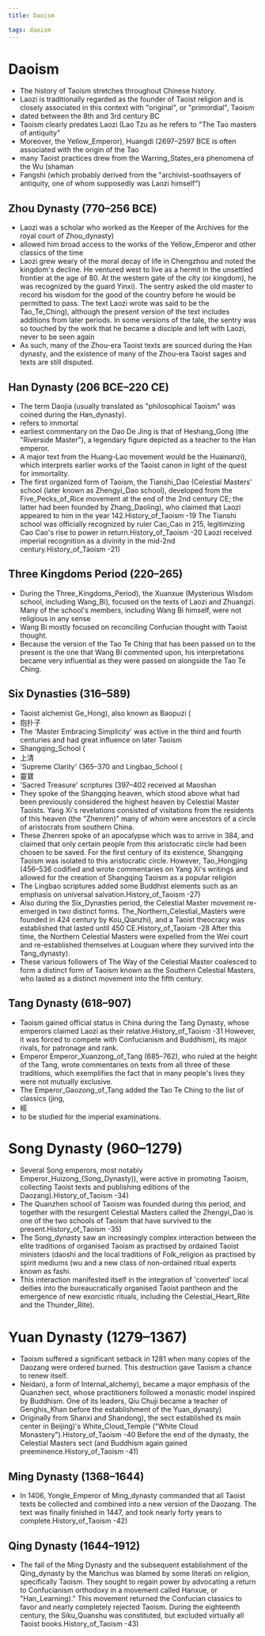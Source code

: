 ```yaml
---
title: Daoism

tags: daoism
---
```


# Daoism
- The history of Taoism stretches throughout Chinese history.
- Laozi is traditionally regarded as the founder of Taoist religion and is closely associated in this context with "original", or "primordial", Taoism
- dated between the 8th and 3rd century BC
- Taoism clearly predates Laozi (Lao Tzu as he refers to "The Tao masters of antiquity"
- Moreover, the Yellow_Emperor), Huangdi (2697–2597 BCE is often associated with the origin of the Tao
- many Taoist practices drew from the Warring_States_era phenomena of the Wu (shaman
- Fangshi (which probably derived from the "archivist-soothsayers of antiquity, one of whom supposedly was Laozi himself")
## Zhou Dynasty (770–256 BCE)
- Laozi was a scholar who worked as the Keeper of the Archives for the royal court of Zhou_dynasty)
- allowed him broad access to the works of the Yellow_Emperor and other classics of the time
- Laozi grew weary of the moral decay of life in Chengzhou and noted the kingdom's decline. He ventured west to live as a hermit in the unsettled frontier at the age of 80. At the western gate of the city (or kingdom), he was recognized by the guard Yinxi). The sentry asked the old master to record his wisdom for the good of the country before he would be permitted to pass. The text Laozi wrote was said to be the Tao_Te_Ching), although the present version of the text includes additions from later periods. In some versions of the tale, the sentry was so touched by the work that he became a disciple and left with Laozi, never to be seen again
- As such, many of the Zhou-era Taoist texts are sourced during the Han dynasty, and the existence of many of the Zhou-era Taoist sages and texts are still disputed.
## Han Dynasty (206 BCE–220 CE)
- The term Daojia (usually translated as "philosophical Taoism" was coined during the Han_dynasty).
- refers to immortal
- earliest commentary on the Dao De Jing is that of Heshang_Gong (the "Riverside Master"), a legendary figure depicted as a teacher to the Han emperor.
- A major text from the Huang-Lao movement would be the Huainanzi), which interprets earlier works of the Taoist canon in light of the quest for immortality.
- The first organized form of Taoism, the Tianshi_Dao (Celestial Masters' school (later known as Zhengyi_Dao school), developed from the Five_Pecks_of_Rice movement at the end of the 2nd century CE; the latter had been founded by Zhang_Daoling), who claimed that Laozi appeared to him in the year 142.History_of_Taoism -19 The Tianshi school was officially recognized by ruler Cao_Cao in 215, legitimizing Cao Cao's rise to power in return.History_of_Taoism -20 Laozi received imperial recognition as a divinity in the mid-2nd century.History_of_Taoism -21)
## Three Kingdoms Period (220–265)
- During the Three_Kingdoms_Period), the Xuanxue (Mysterious Wisdom school, including Wang_Bi), focused on the texts of Laozi and Zhuangzi. Many of the school's members, including Wang Bi himself, were not religious in any sense
- Wang Bi mostly focused on reconciling Confucian thought with Taoist thought.
- Because the version of the Tao Te Ching that has been passed on to the present is the one that Wang Bi commented upon, his interpretations became very influential as they were passed on alongside the Tao Te Ching.
## Six Dynasties (316–589)
- Taoist alchemist Ge_Hong), also known as Baopuzi (
- 抱扑子
- The 'Master Embracing Simplicity' was active in the third and fourth centuries and had great influence on later Taoism
- Shangqing_School (
- 上清
- 'Supreme Clarity' (365–370 and Lingbao_School (
- 靈寶
- 'Sacred Treasure' scriptures (397–402 received at Maoshan
- They spoke of the Shangqing heaven, which stood above what had been previously considered the highest heaven by Celestial Master Taoists. Yang Xi's revelations consisted of visitations from the residents of this heaven (the "Zhenren)" many of whom were ancestors of a circle of aristocrats from southern China.
- These Zhenren spoke of an apocalypse which was to arrive in 384, and claimed that only certain people from this aristocratic circle had been chosen to be saved. For the first century of its existence, Shangqing Taoism was isolated to this aristocratic circle. However, Tao_Hongjing (456–536 codified and wrote commentaries on Yang Xi's writings and allowed for the creation of Shangqing Taoism as a popular religion
- The Lingbao scriptures added some Buddhist elements such as an emphasis on universal salvation.History_of_Taoism -27)
- Also during the Six_Dynasties period, the Celestial Master movement re-emerged in two distinct forms. The_Northern_Celestial_Masters were founded in 424 century by Kou_Qianzhi), and a Taoist theocracy was established that lasted until 450 CE.History_of_Taoism -28 After this time, the Northern Celestial Masters were expelled from the Wei court and re-established themselves at Louguan where they survived into the Tang_dynasty).
- These various followers of The Way of the Celestial Master coalesced to form a distinct form of Taoism known as the Southern Celestial Masters, who lasted as a distinct movement into the fifth century.
## Tang Dynasty (618–907)
- Taoism gained official status in China during the Tang Dynasty, whose emperors claimed Laozi as their relative.History_of_Taoism -31 However, it was forced to compete with Confucianism and Buddhism), its major rivals, for patronage and rank.
- Emperor Emperor_Xuanzong_of_Tang (685–762), who ruled at the height of the Tang, wrote commentaries on texts from all three of these traditions, which exemplifies the fact that in many people's lives they were not mutually exclusive.
- The Emperor_Gaozong_of_Tang added the Tao Te Ching to the list of classics (jing,
- 經
- to be studied for the imperial examinations.
# Song Dynasty (960–1279)
- Several Song emperors, most notably Emperor_Huizong_(Song_Dynasty)), were active in promoting Taoism, collecting Taoist texts and publishing editions of the Daozang).History_of_Taoism -34)
- The Quanzhen school of Taoism was founded during this period, and together with the resurgent Celestial Masters called the Zhengyi_Dao is one of the two schools of Taoism that have survived to the present.History_of_Taoism -35)
- The Song_dynasty saw an increasingly complex interaction between the elite traditions of organised Taoism as practised by ordained Taoist ministers (daoshi and the local traditions of Folk_religion as practised by spirit mediums (wu and a new class of non-ordained ritual experts known as fashi.
- This interaction manifested itself in the integration of 'converted' local deities into the bureaucratically organised Taoist pantheon and the emergence of new exorcistic rituals, including the Celestial_Heart_Rite and the Thunder_Rite).
# Yuan Dynasty (1279–1367)
- Taoism suffered a significant setback in 1281 when many copies of the Daozang were ordered burned. This destruction gave Taoism a chance to renew itself.
- Neidan), a form of Internal_alchemy), became a major emphasis of the Quanzhen sect, whose practitioners followed a monastic model inspired by Buddhism. One of its leaders, Qiu Chuji became a teacher of Genghis_Khan before the establishment of the Yuan_dynasty)
- Originally from Shanxi and Shandong), the sect established its main center in Beijing)'s White_Cloud_Temple ("White Cloud Monastery").History_of_Taoism -40 Before the end of the dynasty, the Celestial Masters sect (and Buddhism again gained preeminence.History_of_Taoism -41)
## Ming Dynasty (1368–1644)
- In 1406, Yongle_Emperor of Ming_dynasty commanded that all Taoist texts be collected and combined into a new version of the Daozang. The text was finally finished in 1447, and took nearly forty years to complete.History_of_Taoism -42)
## Qing Dynasty (1644–1912)
- The fall of the Ming Dynasty and the subsequent establishment of the Qing_dynasty by the Manchus was blamed by some literati on religion, specifically Taoism. They sought to regain power by advocating a return to Confucianism orthodoxy in a movement called Hanxue, or "Han_Learning)." This movement returned the Confucian classics to favor and nearly completely rejected Taoism. During the eighteenth century, the Siku_Quanshu was constituted, but excluded virtually all Taoist books.History_of_Taoism -43)
